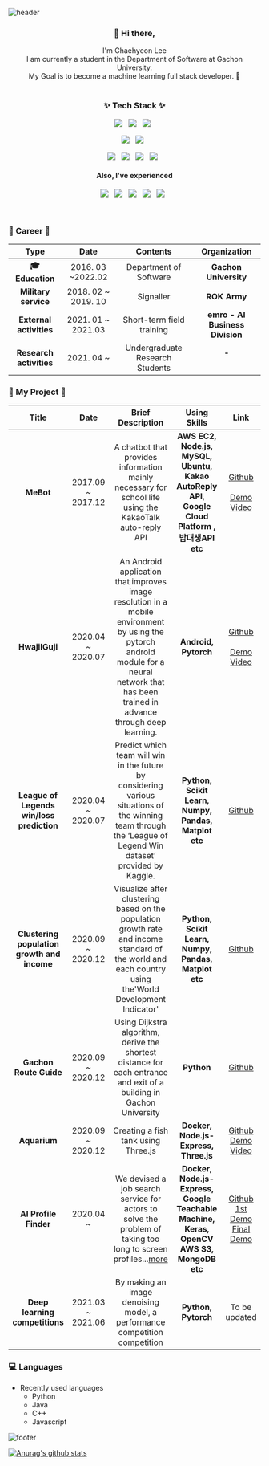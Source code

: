 ![header](https://capsule-render.vercel.app/api?type=waving&color=auto&height=250&section=header&text=Chaehyeon%20Lee&fontSize=80&fontAlign=50)

<h3 align="center"> 👋 Hi there,</h3>
<p align="center">
I'm Chaehyeon Lee<br>
I am currently a student in the Department of Software at Gachon University.<br>
My Goal is to become a machine learning full stack developer. 🌱 <br>
 <br>
</p>
<h3 align="center">✨ Tech Stack ✨ </h3>
<p align="center">
  <img src="https://img.shields.io/badge/python%20-3776AB.svg?&style=for-the-badge&logo=python&logoColor=white"/>&nbsp;&nbsp;
  <img src="https://img.shields.io/badge/Java%20-007396.svg?&style=for-the-badge&logo=java&logoColor=white"/>&nbsp;&nbsp;
  <img src="https://img.shields.io/badge/C/C++%20-%23007ACC.svg?&style=for-the-badge&logo=C&logoColor=white"/>&nbsp;&nbsp;
</p>
<p align="center">
  <img src="https://img.shields.io/badge/springboot%20-6DB33F.svg?&style=for-the-badge&logo=springboot&logoColor=white"/>&nbsp;&nbsp;
  <img src="https://img.shields.io/badge/node.js%20-%2343853D.svg?&style=for-the-badge&logo=node.js&logoColor=white"/>&nbsp;&nbsp;
</p>

<p align="center">
  <img src="https://img.shields.io/badge/Git%20-F05032.svg?&style=for-the-badge&logo=git&logoColor=white"/>&nbsp;&nbsp;
  <img src="https://img.shields.io/badge/Linux%20-E95420.svg?&style=for-the-badge&logo=Linux&logoColor=white"/>&nbsp;&nbsp;
  <img src="https://img.shields.io/badge/AWS EC2%20-%23FF9900.svg?&style=for-the-badge&logo=amazon-aws&logoColor=white"/>&nbsp;&nbsp;
  <img src="https://img.shields.io/badge/Docker%20-2496ED.svg?&style=for-the-badge&logo=Docker&logoColor=white"/>&nbsp;&nbsp;
</p>
<h4 align="center" >Also, I've experienced</h4>
<p align="center">
  <img src="https://img.shields.io/badge/Android%20-3DDC84.svg?&style=flat-square&logo=android&logoColor=%2361DAFB"/>&nbsp;&nbsp;
  <img src="https://img.shields.io/badge/React%20-%2320232a.svg?&style=flat-square&logo=react&logoColor=%2361DAFB"/>&nbsp;&nbsp;
  <img src ="https://img.shields.io/badge/MySQL-4479A1.svg?&style=flat-square&logo=mysql&logoColor=white"/>&nbsp;&nbsp;
  <img src ="https://img.shields.io/badge/MongoDB-%234ea94b.svg?&style=flat-square&logo=mongodb&logoColor=white"/>&nbsp;&nbsp;
  <img src="https://img.shields.io/badge/Jupyter%20-%23F37626.svg?&style=flat-square&logo=Jupyter&logoColor=white" />&nbsp;&nbsp;
</p>

 <br>


<h3 align="left">💜 Career 💜</h3>

|        **Type**         |      **Date**       |          **Contents**           |        **Organization**         |
| :---------------------: | :-----------------: | :-----------------------------: | :-----------------------------: |
|   ****🎓** Education**   |  2016. 03 ~2022.02  |     Department of Software      |      **Gachon University**      |
|  **Military service**   | 2018. 02 ~ 2019. 10 |            Signaller            |          **ROK Army**           |
| **External activities** | 2021. 01 ~ 2021.03  |    Short-term field training    | **emro - AI Business Division** |
| **Research activities** |     2021. 04 ~      | Undergraduate Research Students |        **-**<br /><br />        |

<h3 align="left">💜 My Project 💜</h3>

|                       Title                       |     **Date**      |                      Brief Description                       |                         Using Skills                         |                             Link                             |
| :-----------------------------------------------: | :---------------: | :----------------------------------------------------------: | :----------------------------------------------------------: | :----------------------------------------------------------: |
|                     **MeBot**                     | 2017.09 ~ 2017.12 | A chatbot that provides information mainly necessary for school life using the KakaoTalk auto-reply API | **AWS EC2, Node.js, MySQL, Ubuntu, Kakao AutoReply API, Google Cloud Platform , 밥대생API etc** | [Github](https://github.com/chlee1001/MeBot)<br /><br />[Demo Video](https://youtu.be/FLkv7BF1rV4) |
|                  **HwajilGuji**                   | 2020.04 ~ 2020.07 | An Android application that improves image resolution in a mobile environment by using the pytorch android module for a neural network that has been trained in advance through deep learning. |                     **Android, Pytorch**                     | [Github](https://github.com/MP-TermProject/HwajilGuji)<br /><br />[Demo Video](https://youtu.be/HeCJ8irDXdg) |
|     **League of Legends win/loss prediction**     | 2020.04 ~ 2020.07 | Predict which team will win in the future by considering various situations of the winning team through the ‘League of Legend Win dataset’ provided by Kaggle. |     **Python, Scikit Learn, Numpy, Pandas, Matplot etc**     |           [Github](http://m.site.naver.com/0MP7o)            |
| **Clustering<br /> population growth and income** | 2020.09 ~ 2020.12 | Visualize after clustering based on the population growth rate and income standard of the world and each country using the'World Development Indicator' |     **Python, Scikit Learn, Numpy, Pandas, Matplot etc**     | [Github](https://github.com/chlee1001/MachineLearning-Project) |
|              **Gachon Route Guide**               | 2020.09 ~ 2020.12 | Using Dijkstra algorithm, derive the shortest distance for each entrance and exit of a building in Gachon University |                          **Python**                          |           [Github](http://m.site.naver.com/0MP3l)            |
|                   **Aquarium**                    | 2020.09 ~ 2020.12 |             Creating a fish tank using Three.js              |            **Docker, Node.js-Express, Three.js**             | [Github](https://github.com/chlee1001/Computer-Graphics_TermProject)<br />[Demo Video](https://youtu.be/Goi1VeH1tBU) |
|               **AI Profile Finder**               |     2020.04 ~     | We devised a job search service for actors to solve the problem of taking too long to screen profiles...[more](https://github.com/rheeeuro/profile-finder/wiki) | **Docker, Node.js-Express, Google Teachable Machine, Keras, OpenCV**<br />**AWS S3, MongoDB etc** | [Github](https://github.com/rheeeuro/profile-finder)<br />[1st Demo](https://keyword.chlee1001.synology.me/)<br />[Final Demo](https://profile-finder0.herokuapp.com/) |
|          **Deep learning competitions**           | 2021.03 ~ 2021.06 | By making an image denoising model, a performance competition competition |                     **Python, Pytorch**                      |                        To be updated                         |



### 💻 Languages
- Recently used languages
    - Python
    - Java
    - C++
    - Javascript






![footer](https://capsule-render.vercel.app/api?type=waving&color=auto&height=200&section=footer&text=%20&fontSize=90)





[![Anurag's github stats](https://github-readme-stats.vercel.app/api?username=chlee1001&count_private=true&show_icons=true&theme=nightowl)](https://github.com/chlee1001/github-readme-stats)




<!--
**chlee1001/chlee1001** is a ✨ _special_ ✨ repository because its `README.md` (this file) appears on your GitHub profile.

Here are some ideas to get you started:

- 🔭 I’m currently working on ...
- 🌱 I’m currently learning ...
- 👯 I’m looking to collaborate on ...
- 🤔 I’m looking for help with ...
- 💬 Ask me about ...
- 📫 How to reach me: ...
- 😄 Pronouns: ...
- ⚡ Fun fact: ...

[![Tech Blog Badge](http://img.shields.io/badge/-Tech%20blog-black?style=flat-square&logo=github&link=https://chlee1001.github.io/)](https://chlee1001.github.io/) 

[![Hits](https://hits.seeyoufarm.com/api/count/incr/badge.svg?url=https%3A%2F%2Fgithub.com%2Fchlee1001%2Fhit-counter)](https://hits.seeyoufarm.com)

[![Instagram Badge](https://img.shields.io/badge/-Instagram-dd2a7b?style=flat-square&logo=instagram&logoColor=white&link=https://www.instagram.com/chaehy2on/)](https://www.instagram.com/chaehy2on/)
[![Gmail Badge](https://img.shields.io/badge/-Gmail-d14836?style=flat-square&logo=Gmail&logoColor=white&link=mailto:chlee1001@gachon.ac.kr)](mailto:chlee1001@gachon.ac.kr)
[![Blog](https://img.shields.io/badge/Blog-chlee1001.github.io-green.svg)](https://chlee1001.github.io/)

![PYTHON](https://img.shields.io/badge/PYTHON-%E2%98%85%E2%98%85%E2%98%85%E2%98%85%E2%98%86-0696D7?style=plastic&logo=Python&logoColor=white) ![ANDROID](https://img.shields.io/badge/JAVA%20&%20ANDROID-%E2%98%85%E2%98%85%E2%98%85%E2%98%86%E2%98%86-3DDC84?style=plastic&logo=android&logoColor=white)  ![Matlab](https://img.shields.io/badge/Matlab-%E2%98%85%E2%98%85%E2%98%86%E2%98%86%E2%98%86-0076A8?style=plastic&logo=mathworks&logoColor=white) ![Kotlin](https://img.shields.io/badge/Kotlin-%E2%98%85%E2%98%85%E2%98%86%E2%98%86%E2%98%86-0095D5?style=plastic&logo=kotlin&logoColor=white)

- Recently used languages
    - Python
    - C++
    - Javascript
[![Top Langs](https://github-readme-stats.vercel.app/api/top-langs/?username=chlee1001&hide=scss,css&langs_count=7&layout=compact&exclude_repo=velog-reader,react-nodebird,JeonJu_App)](https://github.com/anuraghazra/github-readme-stats)


-->







 
